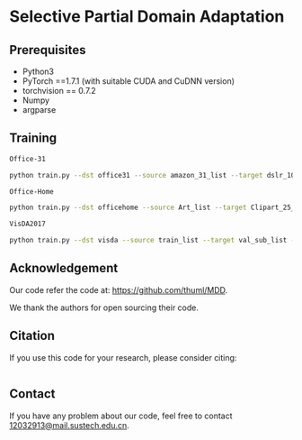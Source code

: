 # Selective Partial Domain Adaptation

## Prerequisites

- Python3
- PyTorch ==1.7.1 (with suitable CUDA and CuDNN version)
- torchvision == 0.7.2
- Numpy
- argparse

## Training

```bash
Office-31

python train.py --dst office31 --source amazon_31_list --target dslr_10_list --lr 0.1 --loop-way zip  --epochs 200
```

```bash
Office-Home

python train.py --dst officehome --source Art_list --target Clipart_25_list --lr 0.1 --loop-way zip  --epochs 200
```

```bash
VisDA2017

python train.py --dst visda --source train_list --target val_sub_list --lr 0.1 --loop-way zip  --epochs 200
```

## Acknowledgement

Our code refer the code at: https://github.com/thuml/MDD.

We thank the authors for open sourcing their code.

## Citation

If you use this code for your research, please consider citing:

```

```

## Contact

If you have any problem about our code, feel free to contact [12032913@mail.sustech.edu.cn](mailto:12032913@mail.sustech.edu.cn).

